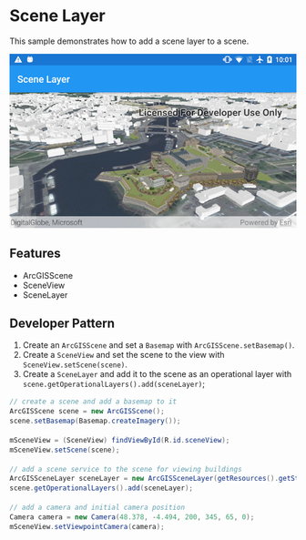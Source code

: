 # Scene Layer

This sample demonstrates how to add a scene layer to a scene.

![Scene Layer App](scene-layer.png)

## Features

* ArcGISScene
* SceneView
* SceneLayer

## Developer Pattern

1. Create an `ArcGISScene` and set a `Basemap` with `ArcGISScene.setBasemap()`.
1. Create a `SceneView` and set the scene to the view with `SceneView.setScene(scene)`. 
1. Create a `SceneLayer` and add it to the scene as an operational layer with `scene.getOperationalLayers().add(sceneLayer)`;

```java
// create a scene and add a basemap to it
ArcGISScene scene = new ArcGISScene();
scene.setBasemap(Basemap.createImagery());

mSceneView = (SceneView) findViewById(R.id.sceneView);
mSceneView.setScene(scene);

// add a scene service to the scene for viewing buildings
ArcGISSceneLayer sceneLayer = new ArcGISSceneLayer(getResources().getString(R.string.brest_buildings));
scene.getOperationalLayers().add(sceneLayer);

// add a camera and initial camera position
Camera camera = new Camera(48.378, -4.494, 200, 345, 65, 0);
mSceneView.setViewpointCamera(camera);
```
